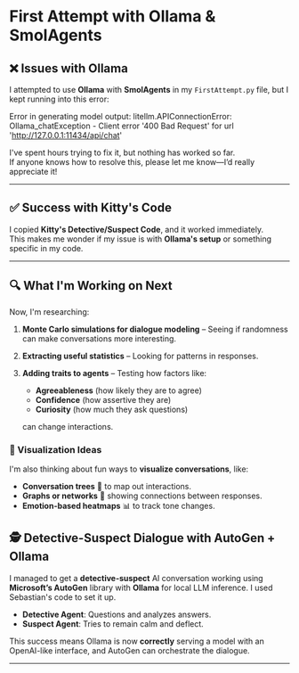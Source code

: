 # First Attempt with Ollama & SmolAgents

## ❌ Issues with Ollama

I attempted to use **Ollama** with **SmolAgents** in my `FirstAttempt.py` file, but I kept running into this error:

Error in generating model output: litellm.APIConnectionError: Ollama_chatException - Client error '400 Bad Request' for url 'http://127.0.0.1:11434/api/chat'


I've spent hours trying to fix it, but nothing has worked so far.  
If anyone knows how to resolve this, please let me know—I’d really appreciate it!

---

## ✅ Success with Kitty's Code

I copied **Kitty's Detective/Suspect Code**, and it worked immediately.  
This makes me wonder if my issue is with **Ollama's setup** or something specific in my code.

---

## 🔍 What I'm Working on Next

Now, I'm researching:
1. **Monte Carlo simulations for dialogue modeling** – Seeing if randomness can make conversations more interesting.
2. **Extracting useful statistics** – Looking for patterns in responses.
3. **Adding traits to agents** – Testing how factors like:
   - **Agreeableness** (how likely they are to agree)
   - **Confidence** (how assertive they are)
   - **Curiosity** (how much they ask questions)
   
   can change interactions.

### 🎨 Visualization Ideas
I'm also thinking about fun ways to **visualize conversations**, like:
- **Conversation trees** 🌳 to map out interactions.
- **Graphs or networks** 🔗 showing connections between responses.
- **Emotion-based heatmaps** 📊 to track tone changes.

## 🕵️ Detective-Suspect Dialogue with AutoGen + Ollama

 I managed to get a **detective-suspect** AI conversation working using **Microsoft’s AutoGen** library with **Ollama** for local LLM inference. I used Sebastian's code to set it up. 
- **Detective Agent**: Questions and analyzes answers.
- **Suspect Agent**: Tries to remain calm and deflect.

This success means Ollama is now **correctly** serving a model with an OpenAI-like interface, and AutoGen can orchestrate the dialogue.

---
